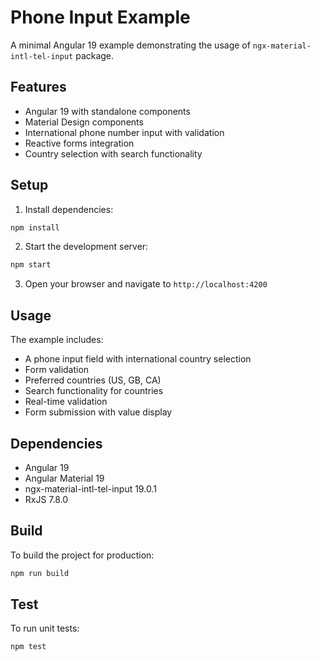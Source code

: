 # Phone Input Example

A minimal Angular 19 example demonstrating the usage of `ngx-material-intl-tel-input` package.

## Features

- Angular 19 with standalone components
- Material Design components
- International phone number input with validation
- Reactive forms integration
- Country selection with search functionality

## Setup

1. Install dependencies:
```bash
npm install
```

2. Start the development server:
```bash
npm start
```

3. Open your browser and navigate to `http://localhost:4200`

## Usage

The example includes:
- A phone input field with international country selection
- Form validation
- Preferred countries (US, GB, CA)
- Search functionality for countries
- Real-time validation
- Form submission with value display

## Dependencies

- Angular 19
- Angular Material 19
- ngx-material-intl-tel-input 19.0.1
- RxJS 7.8.0

## Build

To build the project for production:
```bash
npm run build
```

## Test

To run unit tests:
```bash
npm test
``` 
